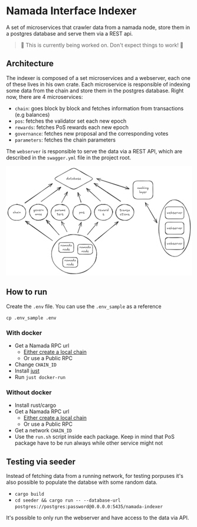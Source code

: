 # Namada Interface Indexer

A set of microservices that crawler data from a namada node, store them in a postgres database and serve them via a REST api.

> 🔧 This is currently being worked on. Don't expect things to work! 🔧

## Architecture

The indexer is composed of a set microservices and a webserver, each one of these lives in his own crate. Each microservice is responsible of indexing some data from the chain and store them in the postgres database. Right now, there are 4 microservices:

- `chain`: goes block by block and fetches information from transactions (e.g balances)
- `pos`: fetches the validator set each new epoch
- `rewards`: fetches PoS rewards each new epoch
- `governance`: fetches new proposal and the corresponding votes
- `parameters`: fetches the chain parameters

The `webserver` is responsible to serve the data via a REST API, which are described in the `swagger.yml` file in the project root.

![Namada indexer architecture](docs/architecture.png "Architecture")

## How to run

Create the `.env` file. You can use the `.env_sample` as a reference

```
cp .env_sample .env
```

### With docker

- Get a Namada RPC url
  - [Either create a local chain ](https://github.com/anoma/namada/blob/main/scripts/gen_localnet.py)
  - Or use a Public RPC
- Change `CHAIN_ID`
- Install [just](https://github.com/casey/just)
- Run `just docker-run`

### Without docker

- Install rust/cargo
- Get a Namada RPC url
  - [Either create a local chain ](https://github.com/anoma/namada/blob/main/scripts/gen_localnet.py)
  - Or use a Public RPC
- Get a network `CHAIN_ID`
- Use the `run.sh` script inside each package. Keep in mind that PoS package have to be run always while other service might not

## Testing via seeder

Instead of fetching data from a running network, for testing porpuses it's also possible to populate the databse with some random data.

- `cargo build`
- `cd seeder && cargo run -- --database-url postgres://postgres:password@0.0.0.0:5435/namada-indexer`

It's possible to only run the webserver and have access to the data via API.
